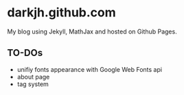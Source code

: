darkjh.github.com
=================

My blog using Jekyll, MathJax and hosted on Github Pages.

TO-DOs
----------

+ unifiy fonts appearance with Google Web Fonts api
+ about page
+ tag system
